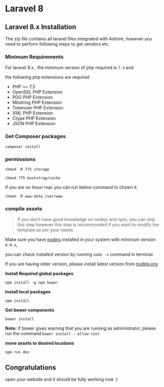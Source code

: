 # Laravel 8

## Laravel 8.x Installation

The zip file contains all laravel files integrated with Admire, however you need to perform following steps to get vendors etc.

### Minimum Requirements

For laravel 8.x , the minimum version of php required is `7.3` and

the following php extensions are required

* PHP >= 7.3
* OpenSSL PHP Extension
* PDO PHP Extension
* Mbstring PHP Extension
* Tokenizer PHP Extension
* XML PHP Extension
* Ctype PHP Extension
* JSON PHP Extension

### Get Composer packages

`composer install`

### permissions

```
chmod -R 775 storage

chmod 775 bootstrap/cache
```

If you are on linux/ mac you can run below command to chown it.

```
chown -R www-data /var/www
```

### compile assets

> If you don't have good knowledge on nodejs and npm, you can skip this step however this step is recommonded if you want to modify the template as per your needs.

Make sure you have [nodejs](https://nodejs.org) installed in your system with minimum version `8.9.x`,

you can check installed version by running `node -v` command in terminal.

If you are having older version, please install latest version from [nodejs.org](http://nodejs.org/)

&#x20;**Install Required global packages**&#x20;

`npm install -g npm bower`

&#x20;**Install local packages**&#x20;

`npm install`

&#x20;**Get bower components**&#x20;

`bower install`

&#x20;**Note:** If bower gives warning that you are running as administrator, please run the command `bower install --allow-root`

&#x20;**move assets to desired locations**&#x20;

`npm run dev`

## Congratulations

open your website and it should be fully working now :)
